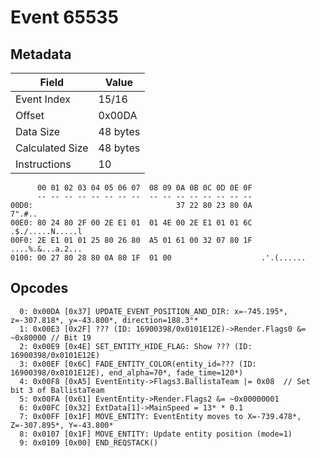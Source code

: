 # Event 65535

## Metadata

| Field           | Value    |
|-----------------|----------|
| Event Index     | 15/16    |
| Offset          | 0x00DA   |
| Data Size       | 48 bytes |
| Calculated Size | 48 bytes |
| Instructions    | 10       |

```
      00 01 02 03 04 05 06 07  08 09 0A 0B 0C 0D 0E 0F
      -- -- -- -- -- -- -- --  -- -- -- -- -- -- -- --
00D0:                                37 22 80 23 80 0A            7".#..
00E0: 80 24 80 2F 00 2E E1 01  01 4E 00 2E E1 01 01 6C  .$./.....N.....l
00F0: 2E E1 01 01 25 80 26 80  A5 01 61 00 32 07 80 1F  ....%.&...a.2...
0100: 00 27 80 28 80 0A 80 1F  01 00                    .'.(......      
```

## Opcodes

```
  0: 0x00DA [0x37] UPDATE_EVENT_POSITION_AND_DIR: x=-745.195*, z=-307.818*, y=-43.800*, direction=188.3°*
  1: 0x00E3 [0x2F] ??? (ID: 16900398/0x0101E12E)->Render.Flags0 &= ~0x80000 // Bit 19
  2: 0x00E9 [0x4E] SET_ENTITY_HIDE_FLAG: Show ??? (ID: 16900398/0x0101E12E)
  3: 0x00EF [0x6C] FADE_ENTITY_COLOR(entity_id=??? (ID: 16900398/0x0101E12E), end_alpha=70*, fade_time=120*)
  4: 0x00F8 [0xA5] EventEntity->Flags3.BallistaTeam |= 0x08  // Set bit 3 of BallistaTeam
  5: 0x00FA [0x61] EventEntity->Render.Flags2 &= ~0x00000001
  6: 0x00FC [0x32] ExtData[1]->MainSpeed = 13* * 0.1
  7: 0x00FF [0x1F] MOVE_ENTITY: EventEntity moves to X=-739.478*, Z=-307.895*, Y=-43.800*
  8: 0x0107 [0x1F] MOVE_ENTITY: Update entity position (mode=1)
  9: 0x0109 [0x00] END_REQSTACK()
```
